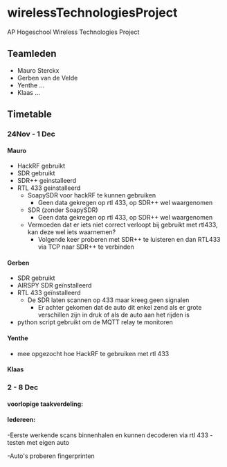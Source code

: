 # wirelessTechnologiesProject
AP Hogeschool Wireless Technologies Project

## Teamleden
- Mauro Sterckx
- Gerben van de Velde
- Yenthe ...
- Klaas ...

## Timetable
### 24Nov - 1 Dec
#### Mauro
- HackRF gebruikt
- SDR gebruikt
- SDR++ geinstalleerd
- RTL 433 geinstalleerd
  - SoapySDR voor hackRF te kunnen gebruiken
    - Geen data gekregen op rtl 433, op SDR++ wel waargenomen
  - SDR (zonder SoapySDR)
    - Geen data gekregen op rtl 433, op SDR++ wel waargenomen
  - Vermoeden dat er iets niet correct verloopt bij gebruikt met rtl433, kan deze wel iets waarnemen?
    - Volgende keer proberen met SDR++ te luisteren en dan RTL433 via TCP naar SDR++ te verbinden
#### Gerben
- SDR gebruikt 
- AIRSPY SDR geïnstalleerd
- RTL 433 geïnstalleerd
  - De SDR laten scannen op 433 maar kreeg geen signalen
    - Er achter gekomen dat de auto dit enkel zend als er grote verschillen zijn in druk of als de auto aan het rijden is
- python script gebruikt om de MQTT relay te monitoren
#### Yenthe
- mee opgezocht hoe HackRF te gebruiken met rtl 433
#### Klaas

### 2 - 8 Dec

#### voorlopige taakverdeling:
#### Iedereen: 
  -Eerste werkende scans binnenhalen en kunnen decoderen via rtl 433
    -testen met eigen auto

  -Auto's proberen fingerprinten
